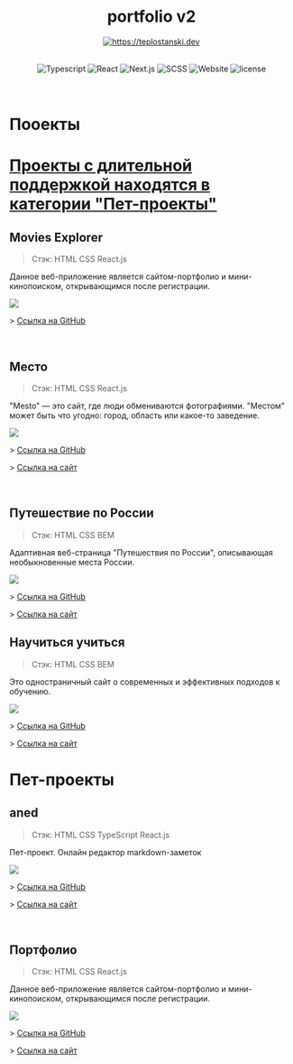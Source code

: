 <div align="center">
  <h1>portfolio v2</h1>

  <a href="https://teplostanski.dev">  <img src="https://img.shields.io/badge/-teplostanski.dev-fecc00?style=for-the-badge" alt="https://teplostanski.dev"></a>

  <br/>

  <img src="https://img.shields.io/badge/-Typescript-0d1117?style=for-the-badge&logo=Typescript" alt="Typescript">
  <img src="https://img.shields.io/badge/-React-0d1117?style=for-the-badge&logo=React" alt="React">
  <img src="https://img.shields.io/badge/-Next.js-0d1117?style=for-the-badge&logo=Next.js" alt="Next.js">
  <img src="https://img.shields.io/badge/-SCSS-0d1117?style=for-the-badge&logo=SASS" alt="SCSS">
  
  <img src="https://img.shields.io/website?down_color=%23ff0000&down_message=offline&style=for-the-badge&up_color=green&up_message=online&url=https%3A%2F%2Fteplostanski.dev" alt="Website">
  <img src="https://img.shields.io/github/license/teplostanski/portfolio?style=for-the-badge" alt="license">

</div>

<br/>
<br/>

# Пооекты

# [Проекты с длительной поддержкой находятся в категории "Пет-проекты"](#пет-проекты)

## Movies Explorer
> Стэк: HTML CSS React.js

Данное вeб-приложение является сайтом-портфолио и мини-кинопоиском, открывающимся после регистрации.

![](./src/assets/images/movies.png)

\> [Ссылка на GitHub](https://github.com/teplostanski/movies-explorer-frontend)

<br>

## Место
> Стэк: HTML CSS React.js

"Mesto" — это сайт, где люди обмениваются фотографиями. "Местом" может быть что угодно: город, область или какое-то заведение.

![](./src/assets/images/mesto.png)

\> [Ссылка на GitHub](https://github.com/teplostanski/react-mesto-auth) 

\> [Ссылка на сайт](https://teplostanski.github.io/react-mesto-auth/)

<br>

## Путешествие по России
> Стэк: HTML CSS BEM 

Адаптивная веб-страница "Путешествия по России", описывающая необыкновенные места России.

![](./src/assets/images/travel.png)

\> [Ссылка на GitHub](https://github.com/teplostanski/travel) 

\> [Ссылка на сайт](https://teplostanski.github.io/travel/)

## Научиться учиться
> Стэк: HTML CSS BEM

Это одноcтраничный сайт о современных и эффективных подходов к обучению.

![](./src/assets/images/how-to-learn.png)

\> [Ссылка на GitHub](https://github.com/teplostanski/how-to-learn) 

\> [Ссылка на сайт](https://teplostanski.github.io/how-to-learn/)


# Пет-проекты

## aned
> Стэк: HTML CSS TypeScript React.js

Пет-проект. Онлайн редактор markdown-заметок

![](./src/assets/images/aned.png)

\> [Ссылка на GitHub](https://github.com/teplostanski/aned) 

\> [Ссылка на сайт](https://aned.teplostanski.dev/)

<br>

## Портфолио
> Стэк: HTML CSS React.js

Данное вeб-приложение является сайтом-портфолио и мини-кинопоиском, открывающимся после регистрации.

![](./src/assets/images/portfolio.png)

\> [Ссылка на GitHub](https://github.com/teplostanski/portfolio) 

\> [Ссылка на сайт](https://teplostanski.dev/)
